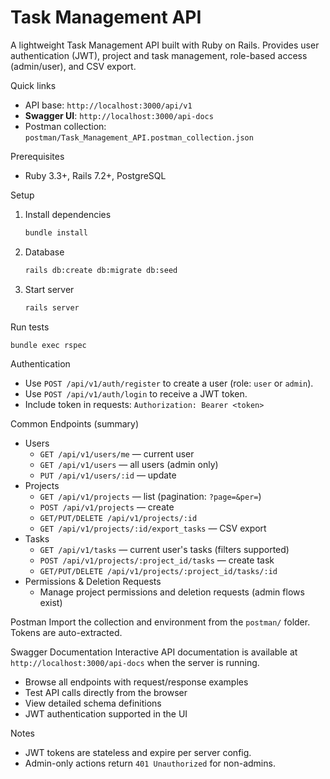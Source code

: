 # Task Management API

A lightweight Task Management API built with Ruby on Rails. Provides user authentication (JWT), project and task management, role-based access (admin/user), and CSV export.

Quick links
- API base: `http://localhost:3000/api/v1`
- **Swagger UI**: `http://localhost:3000/api-docs`
- Postman collection: `postman/Task_Management_API.postman_collection.json`

Prerequisites
- Ruby 3.3+, Rails 7.2+, PostgreSQL

Setup
1. Install dependencies
   ```bash
   bundle install
   ```
2. Database
   ```bash
   rails db:create db:migrate db:seed
   ```
3. Start server
   ```bash
   rails server
   ```

Run tests
```bash
bundle exec rspec
```

Authentication
- Use `POST /api/v1/auth/register` to create a user (role: `user` or `admin`).
- Use `POST /api/v1/auth/login` to receive a JWT token.
- Include token in requests: `Authorization: Bearer <token>`

Common Endpoints (summary)
- Users
  - `GET /api/v1/users/me` — current user
  - `GET /api/v1/users` — all users (admin only)
  - `PUT /api/v1/users/:id` — update
- Projects
  - `GET /api/v1/projects` — list (pagination: `?page=&per=`)
  - `POST /api/v1/projects` — create
  - `GET/PUT/DELETE /api/v1/projects/:id`
  - `GET /api/v1/projects/:id/export_tasks` — CSV export
- Tasks
  - `GET /api/v1/tasks` — current user's tasks (filters supported)
  - `POST /api/v1/projects/:project_id/tasks` — create task
  - `GET/PUT/DELETE /api/v1/projects/:project_id/tasks/:id`
- Permissions & Deletion Requests
  - Manage project permissions and deletion requests (admin flows exist)

Postman
Import the collection and environment from the `postman/` folder. Tokens are auto-extracted.

Swagger Documentation
Interactive API documentation is available at `http://localhost:3000/api-docs` when the server is running.
- Browse all endpoints with request/response examples
- Test API calls directly from the browser
- View detailed schema definitions
- JWT authentication supported in the UI

Notes
- JWT tokens are stateless and expire per server config.
- Admin-only actions return `401 Unauthorized` for non-admins.

